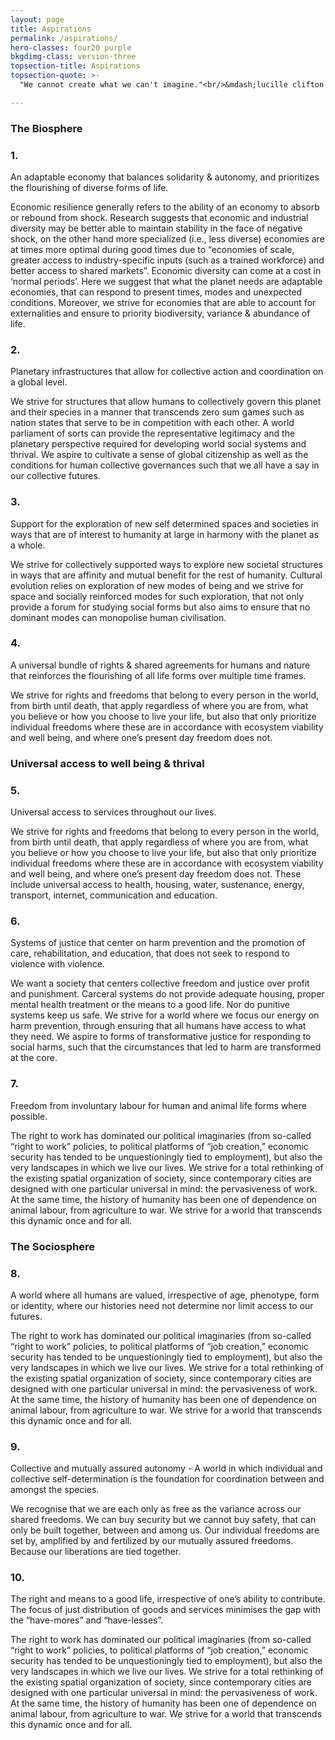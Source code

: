 ```yaml
---
layout: page
title: Aspirations
permalink: /aspirations/
hero-classes: four20 purple
bkgdimg-class: version-three
topsection-title: Aspirations
topsection-quote: >-
  "We cannot create what we can't imagine."<br/>&mdash;lucille clifton

---
```

<section class="aspirations">
  <div class="aspirations-theme inner violetbkgd">
    <h3>The Biosphere</h3>
    <div class="aspiration">
      <div class="aspiration-main"><h3 class="aspiration-number shadow-purp">1.</h3><span class="aspiration-text">An adaptable economy that balances solidarity & autonomy, and prioritizes the flourishing of diverse forms of life.</span><span class="toggle-aspiration-detail closed"></span></div>
      <p class="aspiration-detail">Economic resilience generally refers to the ability of an economy to absorb or rebound from shock. Research suggests that economic and industrial diversity may be better able to maintain stability in the face of negative shock, on the other hand more specialized (i.e., less diverse) economies are at times more optimal during good times due to “economies of scale, greater access to industry-specific inputs (such as a trained workforce) and better access to shared markets”. Economic diversity can come at a cost in ‘normal periods’. Here we suggest that what the planet needs are adaptable economies, that can respond to present times, modes and unexpected conditions. Moreover, we strive for economies that are able to account for externalities and ensure to priority biodiversity, variance & abundance of life.</p>
    </div>
    <div class="aspiration">
      <div class="aspiration-main"><h3 class="aspiration-number shadow-purp">2.</h3><span class="aspiration-text">Planetary infrastructures that allow for collective action and coordination on a global level.</span><span class="toggle-aspiration-detail closed"></span></div>
      <p class="aspiration-detail">We strive for structures that allow humans to collectively govern this planet and their species in a manner that transcends zero sum games such as nation states that serve to be in competition with each other.  A world parliament of sorts can provide the representative legitimacy and the planetary perspective required for developing world social systems and thrival. We aspire to cultivate a sense of global citizenship as well as the conditions for human collective governances such that we all have a say in our collective futures.</p>
    </div>
    <div class="aspiration">
      <div class="aspiration-main"><h3 class="aspiration-number shadow-purp">3.</h3><span class="aspiration-text">Support for the exploration of new self determined spaces and societies in ways that are of interest to humanity at large in harmony with the planet as a whole.</span><span class="toggle-aspiration-detail closed"></span></div>
      <p class="aspiration-detail">We strive for collectively supported ways to explore new societal structures in ways that are affinity and mutual benefit for the rest of humanity. Cultural evolution relies on exploration of new modes of being and we strive for space and socially reinforced modes for such exploration, that not only provide a forum for studying social forms but also aims to ensure that no dominant modes can monopolise human civilisation.</p>
    </div>
    <div class="aspiration">
      <div class="aspiration-main"><h3 class="aspiration-number shadow-purp">4.</h3><span class="aspiration-text">A universal bundle of rights & shared agreements for humans and nature that reinforces the flourishing of all life forms over multiple time frames.</span><span class="toggle-aspiration-detail closed"></span></div>
      <p class="aspiration-detail">We strive for rights and freedoms that belong to every person in the world, from birth until death, that apply regardless of where you are from, what you believe or how you choose to live your life, but also that only prioritize individual freedoms where these are in accordance with ecosystem viability and well being, and where one’s present day freedom does not.</p>
    </div>
  </div>
  <div class="aspirations-theme inner cosmicbkgd">
    <h3>Universal access to well being &amp; thrival</h3>
    <div class="aspiration">
      <div class="aspiration-main"><h3 class="aspiration-number shadow-purp">5.</h3><span class="aspiration-text">Universal access to services throughout our lives.</span><span class="toggle-aspiration-detail closed"></span></div>
      <p class="aspiration-detail">We strive for rights and freedoms that belong to every person in the world, from birth until death, that apply regardless of where you are from, what you believe or how you choose to live your life, but also that only prioritize individual freedoms where these are in accordance with ecosystem viability and well being, and where one’s present day freedom does not. These include universal access to health, housing, water, sustenance, energy, transport, internet, communication and education.</p>
    </div>
    <div class="aspiration">
      <div class="aspiration-main"><h3 class="aspiration-number shadow-purp">6.</h3><span class="aspiration-text">Systems of justice that center on harm prevention and the promotion of care, rehabilitation, and education, that does not seek to respond to violence with violence.</span><span class="toggle-aspiration-detail closed"></span></div>
      <p class="aspiration-detail">We want a society that centers collective freedom and justice over profit and punishment. Carceral systems  do not provide adequate housing, proper mental health treatment or the means to a good life. Nor do punitive systems keep us safe. We strive for a world where we focus our energy on harm prevention, through ensuring that all humans have access to what they need. We aspire to forms of transformative justice for responding to social harms, such that the circumstances that led to harm are transformed at the core.</p>
    </div>
    <div class="aspiration">
      <div class="aspiration-main"><h3 class="aspiration-number shadow-purp">7.</h3><span class="aspiration-text">Freedom from involuntary labour for human and animal life forms where possible.</span><span class="toggle-aspiration-detail closed"></span></div>
      <p class="aspiration-detail">The right to work has dominated our political imaginaries (from so-called “right to work” policies, to political platforms of “job creation,” economic security has tended to be unquestioningly tied to employment), but also the very landscapes in which we live our lives. We strive for a total rethinking of the existing spatial organization of society, since contemporary cities are designed with one particular universal in mind: the pervasiveness of work. At the same time, the history of humanity has been one of dependence on animal labour, from agriculture to war. We strive for a world that transcends this dynamic once and for all.</p>
    </div>
  </div>

  <div class="aspirations-theme inner merlinbkgd">
    <h3>The Sociosphere</h3>
    <div class="aspiration">
      <div class="aspiration-main"><h3 class="aspiration-number shadow-purp">8.</h3><span class="aspiration-text">A world where all humans are valued, irrespective of age, phenotype, form or identity, where our histories need not determine nor limit access to our futures.</span><span class="toggle-aspiration-detail closed"></span></div>
      <p class="aspiration-detail">The right to work has dominated our political imaginaries (from so-called “right to work” policies, to political platforms of “job creation,” economic security has tended to be unquestioningly tied to employment), but also the very landscapes in which we live our lives. We strive for a total rethinking of the existing spatial organization of society, since contemporary cities are designed with one particular universal in mind: the pervasiveness of work. At the same time, the history of humanity has been one of dependence on animal labour, from agriculture to war. We strive for a world that transcends this dynamic once and for all.</p>
    </div>
    <div class="aspiration">
      <div class="aspiration-main"><h3 class="aspiration-number shadow-purp">9.</h3><span class="aspiration-text">Collective and mutually assured autonomy -  A world in which individual and collective self-determination is the foundation for coordination between and amongst the species.</span><span class="toggle-aspiration-detail closed"></span></div>
      <p class="aspiration-detail">We recognise that we are each only as free as the variance across our shared freedoms. We can buy security but we cannot buy safety, that can only be built together, between and among us. Our individual freedoms are set by, amplified by and fertilized by our mutually assured freedoms. Because our liberations are tied together.</p>
    </div>
    <div class="aspiration">
      <div class="aspiration-main"><h3 class="aspiration-number shadow-purp">10.</h3><span class="aspiration-text">The right and means to a good life, irrespective of one’s ability to contribute.  The focus of just distribution of goods and services minimises the gap with the “have-mores” and “have-lesses”.</span><span class="toggle-aspiration-detail closed"></span></div>
      <p class="aspiration-detail">The right to work has dominated our political imaginaries (from so-called “right to work” policies, to political platforms of “job creation,” economic security has tended to be unquestioningly tied to employment), but also the very landscapes in which we live our lives. We strive for a total rethinking of the existing spatial organization of society, since contemporary cities are designed with one particular universal in mind: the pervasiveness of work. At the same time, the history of humanity has been one of dependence on animal labour, from agriculture to war. We strive for a world that transcends this dynamic once and for all.</p>
    </div>
  </div>
</section>
